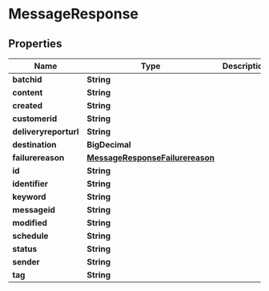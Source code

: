 

# MessageResponse


## Properties

| Name | Type | Description | Notes |
|------------ | ------------- | ------------- | -------------|
|**batchid** | **String** |  |  [optional] |
|**content** | **String** |  |  |
|**created** | **String** |  |  |
|**customerid** | **String** |  |  |
|**deliveryreporturl** | **String** |  |  [optional] |
|**destination** | **BigDecimal** |  |  |
|**failurereason** | [**MessageResponseFailurereason**](MessageResponseFailurereason.md) |  |  [optional] |
|**id** | **String** |  |  [optional] |
|**identifier** | **String** |  |  [optional] |
|**keyword** | **String** |  |  [optional] |
|**messageid** | **String** |  |  |
|**modified** | **String** |  |  |
|**schedule** | **String** |  |  |
|**status** | **String** |  |  |
|**sender** | **String** |  |  |
|**tag** | **String** |  |  |



